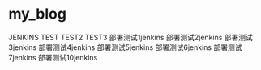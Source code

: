# my_blog
JENKINS TEST
TEST2
TEST3
部署测试1jenkins
部署测试2jenkins
部署测试3jenkins
部署测试4jenkins
部署测试5jenkins
部署测试6jenkins
部署测试7jenkins
部署测试10jenkins
